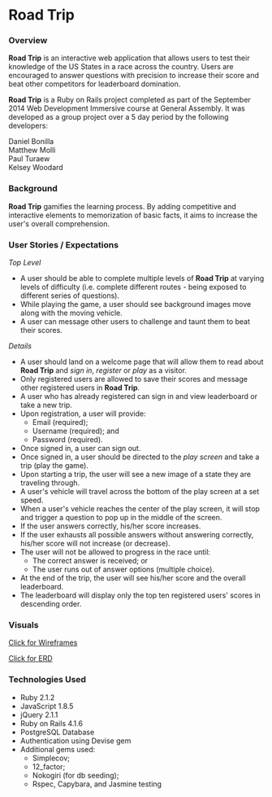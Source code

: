 Road Trip
=======

### Overview

**Road Trip** is an interactive web application that allows users to test their knowledge of the US States in a race across the country. Users are encouraged to answer questions with precision to increase their score and beat  other competitors for leaderboard domination.

**Road Trip** is a Ruby on Rails project completed as part of the September 2014 Web Development Immersive course at General Assembly. It was developed as a group project over a 5 day period by the following developers:

Daniel Bonilla   
Matthew Molli    
Paul Turaew    
Kelsey Woodard

### Background
**Road Trip** gamifies the learning process. By adding competitive and interactive elements to memorization of basic facts, it aims to increase the user's overall comprehension.  

### User Stories / Expectations
*Top Level*

* A user should be able to complete multiple levels of **Road Trip** at varying levels of difficulty (i.e. complete different routes - being exposed to different series of questions).
* While playing the game, a user should see background images move along with the moving vehicle.
* A user can message other users to challenge and taunt them to beat their scores.

*Details*

* A user should land on a welcome page that will allow them to read about **Road Trip** and *sign in*, *register* or *play* as a visitor.
* Only registered users are allowed to save their scores and message other registered users in **Road Trip**.
* A user who has already registered can sign in and view leaderboard or take a new trip.
* Upon registration, a user will provide:
    * Email (required); 
    * Username (required); and
    * Password (required).
* Once signed in, a user can sign out.
* Once signed in, a user should be directed to the *play screen* and take a trip (play the game).
* Upon starting a trip, the user will see a new image of a state they are traveling through.
* A user's vehicle will travel across the bottom of the play screen at a set speed.
* When a user's vehicle reaches the center of the play screen, it will stop and trigger a question to pop up in the middle of the screen.
* If the user answers correctly, his/her score increases.
* If the user exhausts all possible answers without answering correctly, his/her score will not increase (or decrease).
* The user will not be allowed to progress in the race until:
    * The correct answer is received; or
    * The user runs out of answer options (multiple choice).
* At the end of the trip, the user will see his/her score and the overall leaderboard.
* The leaderboard will display only the top ten registered users' scores in descending order.

### Visuals
[Click for Wireframes](https://github.com/kwoodard22/road_trip/tree/master/wireframes) 

[Click for ERD](https://github.com/__________)


### Technologies Used
* Ruby 2.1.2
* JavaScript 1.8.5
* jQuery 2.1.1
* Ruby on Rails 4.1.6
* PostgreSQL Database
* Authentication using Devise gem
* Additional gems used:
    * Simplecov;
    * 12_factor;
    * Nokogiri (for db seeding);
    * Rspec, Capybara, and Jasmine testing